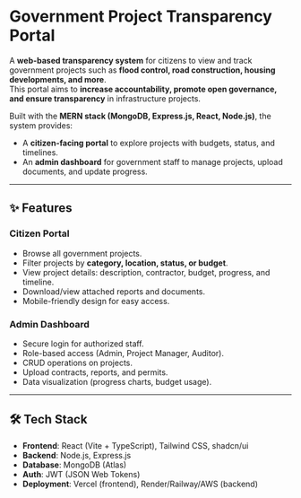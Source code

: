 # Government Project Transparency Portal

A **web-based transparency system** for citizens to view and track government projects such as **flood control, road construction, housing developments, and more**.  
This portal aims to **increase accountability, promote open governance, and ensure transparency** in infrastructure projects.  

Built with the **MERN stack (MongoDB, Express.js, React, Node.js)**, the system provides:
- A **citizen-facing portal** to explore projects with budgets, status, and timelines.
- An **admin dashboard** for government staff to manage projects, upload documents, and update progress.

---

## ✨ Features

### Citizen Portal
- Browse all government projects.
- Filter projects by **category, location, status, or budget**.
- View project details: description, contractor, budget, progress, and timeline.
- Download/view attached reports and documents.
- Mobile-friendly design for easy access.

### Admin Dashboard
- Secure login for authorized staff.
- Role-based access (Admin, Project Manager, Auditor).
- CRUD operations on projects.
- Upload contracts, reports, and permits.
- Data visualization (progress charts, budget usage).

---

## 🛠 Tech Stack

- **Frontend**: React (Vite + TypeScript), Tailwind CSS, shadcn/ui
- **Backend**: Node.js, Express.js
- **Database**: MongoDB (Atlas)
- **Auth**: JWT (JSON Web Tokens)
- **Deployment**: Vercel (frontend), Render/Railway/AWS (backend)

